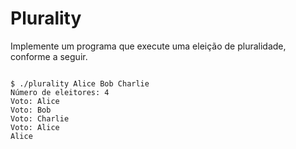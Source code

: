 # Plurality

Implemente um programa que execute uma eleição de pluralidade, conforme a seguir.

```

$ ./plurality Alice Bob Charlie
Número de eleitores: 4
Voto: Alice
Voto: Bob
Voto: Charlie
Voto: Alice
Alice

```
